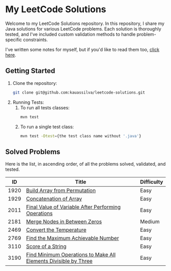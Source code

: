 # My LeetCode Solutions

Welcome to my LeetCode Solutions repository. In this repository, I share my
Java solutions for various LeetCode problems. Each solution is thoroughly
tested, and I've included custom validation methods to handle problem-specific
constraints.

I've written some notes for myself, but if you'd like to read them too, [click here](src/main/resources/notes/notes.md).


## Getting Started

1. Clone the repository:
    ````bash
    git clone git@github.com:kauassilva/leetcode-solutions.git
    ````
2. Running Tests:
   1. To run all tests classes:
      ````bash
      mvn test
      ````
   2. To run a single test class:
      ````bash
      mvn test -Dtest={the test class name without '.java'}
      ````


## Solved Problems

Here is the list, in ascending order, of all the problems solved, validated, and tested.

| ID   | Title                                                                                                           | Difficulty |
|------|-----------------------------------------------------------------------------------------------------------------|------------|
| 1920 | [Build Array from Permutation](src/main/resources/solutions/solution1920.md)                                    | Easy       |
| 1929 | [Concatenation of Array](src/main/resources/solutions/solution1929.md)                                          | Easy       |
| 2011 | [Final Value of Variable After Performing Operations](src/main/resources/solutions/solution2011.md)             | Easy       |
| 2181 | [Merge Nodes in Between Zeros](src/main/resources/solutions/solution2181.md)                                    | Medium     |
| 2469 | [Convert the Temperature](src/main/resources/solutions/solution2469.md)                                         | Easy       |
| 2769 | [Find the Maximum Achievable Number](src/main/resources/solutions/solution2769.md)                              | Easy       |
| 3110 | [Score of a String](src/main/resources/solutions/solution3110.md)                                               | Easy       |
| 3190 | [Find Minimum Operations to Make All Elements Divisible by Three](src/main/resources/solutions/solution3190.md) | Easy       |
